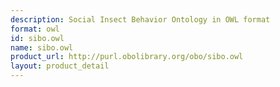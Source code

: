 ```yaml
---
description: Social Insect Behavior Ontology in OWL format
format: owl
id: sibo.owl
name: sibo.owl
product_url: http://purl.obolibrary.org/obo/sibo.owl
layout: product_detail
---
```

